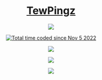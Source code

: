<h1 align="center"><a href="https://www.tewpingz.me">TewPingz</a></h1>
  
<p align="center">
  <img src="https://komarev.com/ghpvc/?username=TewPingz"/>
</p>

<p align="center">
  <a href="https://wakatime.com/@9efc1ca2-52d6-4d7f-96e7-ebee7d58589e">
    <img src="https://wakatime.com/badge/user/9efc1ca2-52d6-4d7f-96e7-ebee7d58589e.svg" alt="Total time coded since Nov 5 2022" />
  </a>
</p>
 
<p align="center">
  <img src="https://github-readme-stats.vercel.app/api?username=TewPingz&count_private=true&show_icons=true&theme=dark"/>
</p>

<p align="center">
  <img src="https://github-readme-streak-stats.herokuapp.com/?user=TewPingz&theme=dark"/>
</p>

<p align="center">
  <img src="https://github-profile-trophy.vercel.app/?username=TewPingz&theme=darkhub"/>
</p>
